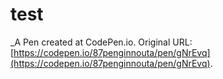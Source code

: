 # test
 _A Pen created at CodePen.io. Original URL: [https://codepen.io/87penginnouta/pen/gNrEvq](https://codepen.io/87penginnouta/pen/gNrEvq).

 